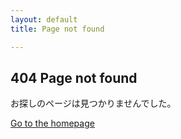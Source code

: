 ```yaml
---
layout: default
title: Page not found

---
```


## 404 Page not found

お探しのページは見つかりませんでした。

[Go to the homepage](/ "Back to homepage")

<br><br><br><br><br><br><br><br><br><br><br><br><br><br><br><br>